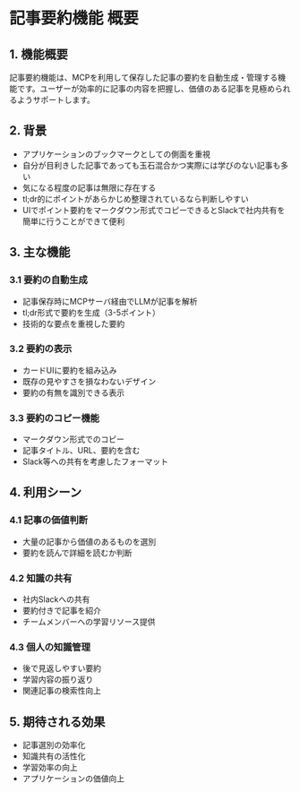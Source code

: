 # 記事要約機能 概要

## 1. 機能概要

記事要約機能は、MCPを利用して保存した記事の要約を自動生成・管理する機能です。ユーザーが効率的に記事の内容を把握し、価値のある記事を見極められるようサポートします。

## 2. 背景

- アプリケーションのブックマークとしての側面を重視
- 自分が目利きした記事であっても玉石混合かつ実際には学びのない記事も多い
- 気になる程度の記事は無限に存在する
- tl;dr的にポイントがあらかじめ整理されているなら判断しやすい
- UIでポイント要約をマークダウン形式でコピーできるとSlackで社内共有を簡単に行うことができて便利

## 3. 主な機能

### 3.1 要約の自動生成
- 記事保存時にMCPサーバ経由でLLMが記事を解析
- tl;dr形式で要約を生成（3-5ポイント）
- 技術的な要点を重視した要約

### 3.2 要約の表示
- カードUIに要約を組み込み
- 既存の見やすさを損なわないデザイン
- 要約の有無を識別できる表示

### 3.3 要約のコピー機能
- マークダウン形式でのコピー
- 記事タイトル、URL、要約を含む
- Slack等への共有を考慮したフォーマット

## 4. 利用シーン

### 4.1 記事の価値判断
- 大量の記事から価値のあるものを選別
- 要約を読んで詳細を読むか判断

### 4.2 知識の共有
- 社内Slackへの共有
- 要約付きで記事を紹介
- チームメンバーへの学習リソース提供

### 4.3 個人の知識管理
- 後で見返しやすい要約
- 学習内容の振り返り
- 関連記事の検索性向上

## 5. 期待される効果

- 記事選別の効率化
- 知識共有の活性化
- 学習効率の向上
- アプリケーションの価値向上